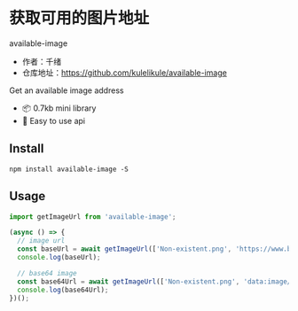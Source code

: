 # 获取可用的图片地址

available-image

- 作者：千绪
- 仓库地址：https://github.com/kulelikule/available-image

Get an available image address
* 📦 0.7kb mini library
* 💪 Easy to use api

## Install
```
npm install available-image -S
```

## Usage
```js
import getImageUrl from 'available-image';

(async () => {
  // image url
  const baseUrl = await getImageUrl(['Non-existent.png', 'https://www.baidu.com/img/bd_logo1.png']);
  console.log(baseUrl);

  // base64 image
  const base64Url = await getImageUrl(['Non-existent.png', 'data:image/jpeg;base64,/9j/4AAQSkZJRgABA...']);
  console.log(base64Url);
})();
```
